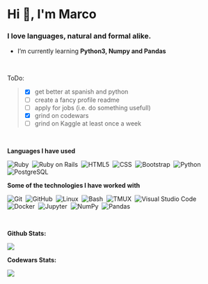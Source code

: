 <h1 align="left">Hi 👋, I'm Marco</h1>

<h3 align="left">I love languages, natural and formal alike.</h3>

- I’m currently learning **Python3, Numpy and Pandas**

<BR>

ToDo:
> - [x] get better at spanish and python
> - [ ] create a fancy profile readme
> - [ ] apply for jobs (i.e. do something usefull)
> - [x] grind on codewars
> - [ ] grind on Kaggle at least once a week

<!-- > - [x] create a short description -->
<!-- > - [x] clean up profile -->

<BR>

**Languages I have used**
<p align="center">

![Ruby](https://img.shields.io/badge/Ruby-CC342D?style=flat&logo=ruby&Color=white)&nbsp;
![Ruby on Rails](https://img.shields.io/badge/Ruby_on_Rails-CC0000?style=flat&logo=ruby-on-rails&Color=white)&nbsp;
![HTML5](https://img.shields.io/badge/-HTML5-333333?style=flat&logo=HTML5)&nbsp;
![CSS](https://img.shields.io/badge/-CSS-333333?style=flat&logo=CSS3&logoColor=1572B6)&nbsp;
![Bootstrap](https://img.shields.io/badge/-Bootstrap-333333?style=flat&logo=bootstrap&logoColor=563D7C)&nbsp;
![Python](https://img.shields.io/badge/Python-FFD43B?style=flat&logo=python&logoColor=blue)&nbsp;
![PostgreSQL](https://img.shields.io/badge/-PostgreSQL-05122A?style=flat&logo=postgresql&logoColor=336791)&nbsp;

**Some of the technologies I have worked with**

![Git](https://img.shields.io/badge/-Git-333333?style=flat&logo=git)&nbsp;
![GitHub](https://img.shields.io/badge/-GitHub-333333?style=flat&logo=github)&nbsp;
![Linux](https://img.shields.io/badge/-Linux-333333?style=flat&logo=linux&logoColor=FCC624)&nbsp;
![Bash](https://img.shields.io/badge/GNU%20Bash-4EAA25?flat&logo=GNU%20Bash&logoColor=white)&nbsp;
![TMUX](https://img.shields.io/badge/tmux-1BB91F?flat&logo=tmux&logoColor=white)&nbsp;
![Visual Studio Code](https://img.shields.io/badge/-Visual%20Studio%20Code-333333?style=flat&logo=visual-studio-code&logoColor=007ACC)&nbsp;
![Docker](https://img.shields.io/badge/Docker-2496ED?style=flat&logo=docker&logoColor=white)&nbsp;
![Jupyter](https://img.shields.io/badge/Jupyter-F37626.svg?&flat&logo=Jupyter&logoColor=white)&nbsp;
![NumPy](https://img.shields.io/badge/Numpy-777BB4?style=flat&logo=numpy&logoColor=white)&nbsp;
![Pandas](https://img.shields.io/badge/Pandas-2C2D72?style=flat&logo=pandas&logoColor=white)&nbsp;


</p>

<BR>

<p align="center">

  **Github Stats:**

  <img src="https://github-readme-stats.vercel.app/api?username=ma-fox&hide=stars&show_icons=true&count_private=true&theme=dracula&line_height=32">
  <!-- <img src="https://github-readme-stats.vercel.app/api/top-langs/?username=ma-fox&show_icons=true&count_private=true&theme=dracula"> -->

  <BR>

  **Codewars Stats:**

  <img src="https://www.codewars.com/users/ma-fox/badges/large">
</p>
